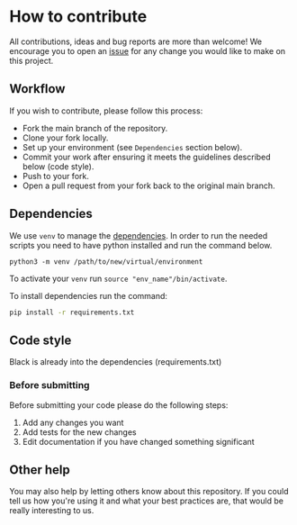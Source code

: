 # How to contribute

All contributions, ideas and bug reports are more than welcome! 
We encourage you to open an [issue](https://github.com/stavrostheocharis/quotera/issues) for any change you would like to make on this project.

## Workflow

If you wish to contribute, please follow this process:

* Fork the main branch of the repository.
* Clone your fork locally.
* Set up your environment (see `Dependencies` section below).
* Commit your work after ensuring it meets the guidelines described below (code style).
* Push to your fork.
* Open a pull request from your fork back to the original main branch.

## Dependencies

We use `venv` to manage the [dependencies](https://docs.python.org/3/library/venv.html).
In order to run the needed scripts you need to have python installed and run the command below.

```
python3 -m venv /path/to/new/virtual/environment
```

To activate your `venv` run `source "env_name"/bin/activate`.

To install dependencies run the command:

```bash
pip install -r requirements.txt
```

## Code style

Black is already into the dependencies (requirements.txt)


### Before submitting

Before submitting your code please do the following steps:

1. Add any changes you want
1. Add tests for the new changes
1. Edit documentation if you have changed something significant


## Other help

You may also help by letting others know about this repository.
If you could tell us how you're using it and what your best practices are, that would be really interesting to us.

